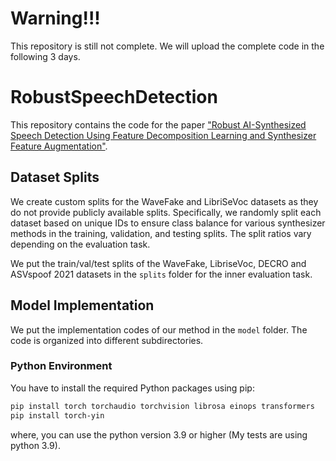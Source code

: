 # Warning!!!
This repository is still not complete. We will upload the complete code in the following 3 days.



# RobustSpeechDetection

This repository contains the code for the paper ["Robust AI-Synthesized Speech Detection Using Feature Decomposition Learning and Synthesizer Feature Augmentation"](https://ieeexplore.ieee.org/abstract/document/10806877).




## Dataset Splits

We create custom splits for the WaveFake and LibriSeVoc datasets as they do not provide publicly available splits. Specifically, we randomly split each dataset based on unique IDs to ensure class balance for various synthesizer methods in the training, validation, and testing splits. The split ratios vary depending on the evaluation task.

We put the train/val/test splits of the WaveFake, LibriseVoc, DECRO and ASVspoof 2021 datasets in the `splits` folder for the inner evaluation task.


## Model Implementation

We put the implementation codes of our method in the `model` folder. The code is organized into different subdirectories.


### Python Environment

You have to install the required Python packages using pip:

```bash
pip install torch torchaudio torchvision librosa einops transformers
pip install torch-yin
```
where, you can use the python version 3.9 or higher (My tests are using python 3.9).






